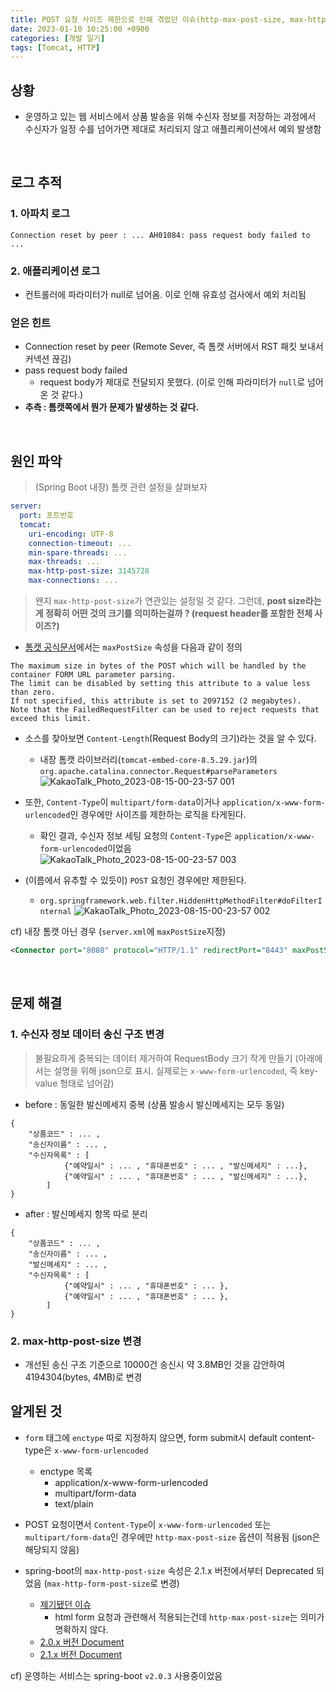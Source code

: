```yaml
---
title: POST 요청 사이즈 제한으로 인해 겪었던 이슈(http-max-post-size, max-http-form-post-size)
date: 2023-01-10 10:25:00 +0900
categories: [개발 일기]
tags: [Tomcat, HTTP]
---
```


## 상황
- 운영하고 있는 웹 서비스에서 상품 발송을 위해 수신자 정보를 저장하는 과정에서 수신자가 일정 수를 넘어가면 제대로 처리되지 않고 애플리케이션에서 예외 발생함

<br>

## 로그 추적
### 1. 아파치 로그
```
Connection reset by peer : ... AH01084: pass request body failed to ...
```

### 2. 애플리케이션 로그
- 컨트롤러에 파라미터가 null로 넘어옴. 이로 인해 유효성 검사에서 예외 처리됨


### 얻은 힌트
- Connection reset by peer (Remote Sever, 즉 톰캣 서버에서 RST 패킷 보내서 커넥션 끊김)
- pass request body failed
  - request body가 제대로 전달되지 못했다. (이로 인해 파라미터가 `null`로 넘어온 것 같다.)
- **추측 : 톰캣쪽에서 뭔가 문제가 발생하는 것 같다.**

<br>

## 원인 파악
> (Spring Boot 내장) 톰캣 관련 설정을 살펴보자

```yml
server:
  port: 포트번호
  tomcat:
    uri-encoding: UTF-8
    connection-timeout: ...
    min-spare-threads: ...
    max-threads: ...
    max-http-post-size: 3145728
    max-connections: ...
```

> 왠지 `max-http-post-size`가 연관있는 설정일 것 같다. 그런데, **post size라는게 정확히 어떤 것의 크기를 의미하는걸까 ? (request header를 포함한 전체 사이즈?)**

- [톰캣 공식문서](https://tomcat.apache.org/tomcat-9.0-doc/config/http.html)에서는 `maxPostSize` 속성을 다음과 같이 정의
```
The maximum size in bytes of the POST which will be handled by the container FORM URL parameter parsing.
The limit can be disabled by setting this attribute to a value less than zero.
If not specified, this attribute is set to 2097152 (2 megabytes).
Note that the FailedRequestFilter can be used to reject requests that exceed this limit.
```

- 소스를 찾아보면 `Content-Length`(Request Body의 크기)라는 것을 알 수 있다.
  - 내장 톰캣 라이브러리(`tomcat-embed-core-8.5.29.jar`)의 `org.apache.catalina.connector.Request#parseParameters`
![KakaoTalk_Photo_2023-08-15-00-23-57 001](https://github.com/zz9z9/zz9z9.github.io/assets/64415489/699f126f-5347-4386-8c8d-73317f0ea553)

- 또한, `Content-Type`이 `multipart/form-data`이거나 `application/x-www-form-urlencoded`인 경우에만 사이즈를 제한하는 로직을 타게된다.
  - 확인 결과, 수신자 정보 세팅 요청의 `Content-Type`은 `application/x-www-form-urlencoded`이었음
![KakaoTalk_Photo_2023-08-15-00-23-57 003](https://github.com/zz9z9/zz9z9.github.io/assets/64415489/faf54139-df7f-4d64-8df5-831cbedb9832)

- (이름에서 유추할 수 있듯이) `POST` 요청인 경우에만 제한된다.
  - `org.springframework.web.filter.HiddenHttpMethodFilter#doFilterInternal`
  ![KakaoTalk_Photo_2023-08-15-00-23-57 002](https://github.com/zz9z9/zz9z9.github.io/assets/64415489/43f1e6bd-850c-4d42-a6c4-d34d6a310123)


cf) 내장 톰캣 아닌 경우 (`server.xml`에 `maxPostSize`지정)
```xml
<Connector port="8080" protocol="HTTP/1.1" redirectPort="8443" maxPostSize="-1"/>
```

<br>

## 문제 해결
### 1. 수신자 정보 데이터 송신 구조 변경
> 불필요하게 중복되는 데이터 제거하여 RequestBody 크기 작게 만들기 (아래에서는 설명을 위해 json으로 표시. 실제로는 `x-www-form-urlencoded`, 즉 key-value 형태로 넘어감)

- before : 동일한 발신메세지 중복 (상품 발송시 발신메세지는 모두 동일)
```
{
    "상품코드" : ... ,
    "송신자이름" : ... ,
    "수신자목록" : [
    	    {"예약일시" : ... , "휴대폰번호" : ... , "발신메세지" : ...},
            {"예약일시" : ... , "휴대폰번호" : ... , "발신메세지" : ...},
        ]
}
```

- after : 발신메세지 항목 따로 분리
```
{
    "상품코드" : ... ,
    "송신자이름" : ... ,
    "발신메세지" : ... ,
    "수신자목록" : [
    		{"예약일시" : ... , "휴대폰번호" : ... },
            {"예약일시" : ... , "휴대폰번호" : ... },
        ]
}
```

### 2. max-http-post-size 변경
- 개선된 송신 구조 기준으로 10000건 송신시 약 3.8MB인 것을 감안하여 4194304(bytes, 4MB)로 변경


## 알게된 것
- `form` 태그에 `enctype` 따로 지정하지 않으면, form submit시 default content-type은 `x-www-form-urlencoded`
  - enctype 목록
    - application/x-www-form-urlencoded
    - multipart/form-data
    - text/plain

- POST 요청이면서 `Content-Type`이 `x-www-form-urlencoded` 또는 `multipart/form-data`인 경우에만 `http-max-post-size` 옵션이 적용됨 (json은 해당되지 않음)

- spring-boot의 `max-http-post-size` 속성은 2.1.x 버전에서부터 Deprecated 되었음 (`max-http-form-post-size`로 변경)
  - [제기됐던 이슈](https://github.com/spring-projects/spring-boot/issues/18521)
    - html form 요청과 관련해서 적용되는건데 `http-max-post-size`는 의미가 명확하지 않다.
  - [2.0.x 버전 Document](https://docs.spring.io/spring-boot/docs/2.0.x/api/org/springframework/boot/autoconfigure/web/ServerProperties.Tomcat.html#getMaxHttpPostSize--)
  - [2.1.x 버전 Document](https://docs.spring.io/spring-boot/docs/2.1.x/api/org/springframework/boot/autoconfigure/web/ServerProperties.Tomcat.html#getMaxHttpPostSize--)

cf) 운영하는 서비스는 spring-boot `v2.0.3` 사용중이었음
